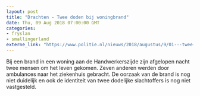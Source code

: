 ```yaml
---
layout: post
title: "Drachten - Twee doden bij woningbrand"
date: Thu, 09 Aug 2018 07:00:00 GMT
categories: 
- fryslan 
- smallingerland 
externe_link: "https://www.politie.nl/nieuws/2018/augustus/9/01---twee-doden-bij-woningbrand.html"
---
```


Bij een brand in een woning aan de Handwerkerszijde zijn afgelopen nacht twee mensen om het leven gekomen. Zeven anderen werden door ambulances naar het ziekenhuis gebracht. De oorzaak van de brand is nog niet duidelijk en ook de identiteit van twee dodelijke slachtoffers is nog niet vastgesteld.
